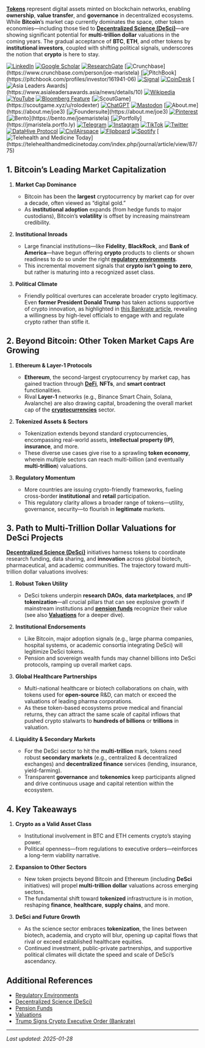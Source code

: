 **[Tokens](/literary_products/joes_notes/TOKENS.md)** represent digital assets minted on blockchain networks, enabling **ownership**, **value transfer**, and **governance** in decentralized ecosystems. While **Bitcoin**’s market cap currently dominates the space, other token economies—including those tied to **[Decentralized Science (DeSci)](/literary_products/joes_notes/DESCI.md)**—are showing significant potential for **multi-trillion dollar** valuations in the coming years. The gradual acceptance of **BTC**, **ETH**, and other tokens by **institutional investors**, coupled with shifting political signals, underscores the notion that **crypto** is here to stay.

[![LinkedIn](https://img.shields.io/badge/LinkedIn-Profile-0077B5?style=flat-square&logo=linkedin&logoColor=white)](https://linkedin.com/in/rolodexter) 
[![Google Scholar](https://img.shields.io/badge/Google_Scholar-Profile-4285F4?style=flat-square&logo=googlescholar&logoColor=white)](https://scholar.google.com/citations?user=gHTHirEAAAAJ) 
[![ResearchGate](https://img.shields.io/badge/ResearchGate-Profile-00CCBB?style=flat-square&logo=researchgate&logoColor=white)](https://www.researchgate.net/profile/Joe-Maristela-2) 
[![Crunchbase](https://img.shields.io/badge/Crunchbase-Profile-0288D1?style=flat-square&logo=data:image/svg+xml;base64,PHN...)](https://www.crunchbase.com/person/joe-maristela) 
[![PitchBook](https://img.shields.io/badge/PitchBook-Profile-003B6B?style=flat-square&logo=data:image/svg+xml;base64,PHN...)](https://pitchbook.com/profiles/investor/161941-06) 
[![Signal](https://img.shields.io/badge/Signal-Profile-6E97F0?style=flat-square&logo=signal&logoColor=white)](https://signal.nfx.com/investors/joe-maristela) 
[![CoinDesk](https://img.shields.io/badge/CoinDesk-Contributor-F7931A?style=flat-square&logo=news&logoColor=white)](https://www.coindesk.com/author/joe-maristela) 
[![Asia Leaders Awards](https://img.shields.io/badge/Asia_Leaders_Awards-Feature-DA291C?style=flat-square&logo=data:image/svg+xml;base64,PHN...)](https://www.asialeadersawards.asia/news/details/10) 
[![Wikipedia](https://img.shields.io/badge/Wikipedia-Profile-000000?style=flat-square&logo=wikipedia&logoColor=white)](https://en.wikipedia.org/wiki/File:Joe_Maristela_in_Paniqui_Tarlac_Tech_Seminar_2015.jpg) 
[![YouTube](https://img.shields.io/badge/YouTube-Channel-FF0000?style=flat-square&logo=youtube&logoColor=white)](https://www.youtube.com/@rolodexter) 
[![Bloomberg Feature](https://img.shields.io/badge/Bloomberg-Feature-5E5E5E?style=flat-square&logo=youtube&logoColor=white)](https://www.youtube.com/watch?v=Ep8Mo0kRjaY) 
[![ScoutGame](https://img.shields.io/badge/ScoutGame-Profile-8A2BE2?style=flat-square&logo=data:image/svg+xml;base64,PHN...)](https://scoutgame.xyz/u/rolodexter) 
[![ChatGPT](https://img.shields.io/badge/ChatGPT-Resume_and_Biodata-00A67E?style=flat-square&logo=chatgpt&logoColor=white)](https://chatgpt.com/g/g-675caa5a54e88191bd807764592df744-joe-s-resume-and-application-data) 
[![Mastodon](https://img.shields.io/badge/Mastodon-Profile-6364FF?style=flat-square&logo=mastodon&logoColor=white)](https://mastodon.social/@JoeMaristela) 
[![About.me](https://img.shields.io/badge/About.me-Profile-000000?style=flat-square&logo=data:image/svg+xml;base64,PHN...)](https://about.me/joe3) 
[![Foundersuite](https://img.shields.io/badge/Foundersuite-Profile-0056D2?style=flat-square&logo=data:image/svg+xml;base64,PHN...)](https://about.me/joe3) 
[![Pinterest](https://img.shields.io/badge/Pinterest-@rolodexter-BD081C?style=flat-square&logo=pinterest&logoColor=white)](https://nl.pinterest.com/rolodexter/) 
[![Bento](https://img.shields.io/badge/Bento-Profile-F7931A?style=flat-square&logo=data:image/svg+xml;base64,PHN...)](https://bento.me/joemaristela) 
[![Portfolly](https://img.shields.io/badge/Portfolly-Profile-F7931A?style=flat-square&logo=data:image/svg+xml;base64,PHN...)](https://jmaristela.portfo.ly) 
[![Telegram](https://img.shields.io/badge/Telegram-Contact-2CA5E0?style=flat-square&logo=telegram&logoColor=white)](https://t.me/joemaristela) 
[![Instagram](https://img.shields.io/badge/Instagram-@joemaristela3-E4405F?style=flat-square&logo=instagram&logoColor=white)](https://www.instagram.com/joemaristela3/) 
[![TikTok](https://img.shields.io/badge/TikTok-@rolodexter-000000?style=flat-square&logo=tiktok&logoColor=white)](https://www.tiktok.com/@rolodexter) 
[![Twitter](https://img.shields.io/badge/Twitter-Profile-1DA1F2?style=flat-square&logo=twitter&logoColor=white)](https://twitter.com/joemaristela) 
[![DataHive Protocol](https://img.shields.io/badge/DataHive-Protocol-005F73?style=flat-square&logo=github&logoColor=white)](https://github.com/rolodexter/DataHive-Protocol) 
[![CivilAirspace](https://img.shields.io/badge/CivilAirspace-Project-023047?style=flat-square&logo=github&logoColor=white)](https://github.com/rolodexter/CivilAirspace) 
[![Flipboard](https://img.shields.io/badge/Flipboard-Magazine-E83151?style=flat-square&logo=flipboard&logoColor=white)](https://flipboard.com/@rolodexter/rolodexter-jergu04fz) 
[![Spotify](https://img.shields.io/badge/Spotify-Listen-1DB954?style=flat-square&logo=spotify&logoColor=white)](https://open.spotify.com/show/11s0wEdbc8k3caT6xur57a) 
[![Telehealth and Medicine Today](https://img.shields.io/badge/Telehealth-Article-0077B5?style=flat-square&logo=data:image/svg+xml;base64,PHN...)](https://telehealthandmedicinetoday.com/index.php/journal/article/view/87/75)


## 1. Bitcoin’s Leading Market Capitalization

1. **Market Cap Dominance**  
   - Bitcoin has been the **largest** cryptocurrency by market cap for over a decade, often viewed as “digital gold.”  
   - As **institutional adoption** expands (from hedge funds to major custodians), Bitcoin’s **volatility** is offset by increasing mainstream credibility.  

2. **Institutional Inroads**  
   - Large financial institutions—like **Fidelity**, **BlackRock**, and **Bank of America**—have begun offering **crypto** products to clients or shown readiness to do so under the right **[regulatory environments](/literary_products/joes_notes/REGULATORY_ENVIRONMENTS.md)**.  
   - This incremental movement signals that **crypto isn’t going to zero**, but rather is maturing into a recognized asset class.

3. **Political Climate**  
   - Friendly political overtures can accelerate broader crypto legitimacy. Even **former President Donald Trump** has taken actions supportive of crypto innovation, as highlighted in [this Bankrate article](https://www.bankrate.com/investing/trump-signs-crypto-executive-order-what-investors-need-to-know/), revealing a willingness by high-level officials to engage with and regulate crypto rather than stifle it.

## 2. Beyond Bitcoin: Other Token Market Caps Are Growing

1. **Ethereum & Layer-1 Protocols**  
   - **Ethereum**, the second-largest cryptocurrency by market cap, has gained traction through **[DeFi](/literary_products/joes_notes/DEFI.md)**, **NFTs**, and **smart contract** functionalities.  
   - Rival **Layer-1** networks (e.g., Binance Smart Chain, Solana, Avalanche) are also drawing capital, broadening the overall market cap of the **[cryptocurrencies](/literary_products/joes_notes/CRYPTOCURRENCIES.md)** sector.

2. **Tokenized Assets & Sectors**  
   - Tokenization extends beyond standard cryptocurrencies, encompassing real-world assets, **intellectual property (IP)**, **insurance**, and more.  
   - These diverse use cases give rise to a sprawling **token economy**, wherein multiple sectors can reach multi-billion (and eventually **multi-trillion**) valuations.

3. **Regulatory Momentum**  
   - More countries are issuing crypto-friendly frameworks, fueling cross-border **institutional** and **retail** participation.  
   - This regulatory clarity allows a broader range of tokens—utility, governance, security—to flourish in **legitimate** markets.

## 3. Path to Multi-Trillion Dollar Valuations for DeSci Projects

**[Decentralized Science (DeSci)](/literary_products/joes_notes/DESCI.md)** initiatives harness tokens to coordinate research funding, data sharing, and **innovation** across global biotech, pharmaceutical, and academic communities. The trajectory toward multi-trillion dollar valuations involves:

1. **Robust Token Utility**  
   - DeSci tokens underpin **research DAOs**, **data marketplaces**, and **IP tokenization**—all crucial pillars that can see explosive growth if mainstream institutions and **[pension funds](/literary_products/joes_notes/PENSION_FUNDS.md)** recognize their value (see also **[Valuations](/literary_products/joes_notes/VALUATIONS.md)** for a deeper dive).

2. **Institutional Endorsements**  
   - Like Bitcoin, major adoption signals (e.g., large pharma companies, hospital systems, or academic consortia integrating DeSci) will legitimize DeSci tokens.  
   - Pension and sovereign wealth funds may channel billions into DeSci protocols, ramping up overall market caps.

3. **Global Healthcare Partnerships**  
   - Multi-national healthcare or biotech collaborations on chain, with tokens used for **open-source** R&D, can match or exceed the valuations of leading pharma corporations.  
   - As these token-based ecosystems prove medical and financial returns, they can attract the same scale of capital inflows that pushed crypto stalwarts to **hundreds of billions** or **trillions** in valuation.

4. **Liquidity & Secondary Markets**  
   - For the DeSci sector to hit the **multi-trillion** mark, tokens need robust **secondary markets** (e.g., centralized & decentralized exchanges) and **decentralized finance** services (lending, insurance, yield-farming).  
   - Transparent **governance** and **tokenomics** keep participants aligned and drive continuous usage and capital retention within the ecosystem.

## 4. Key Takeaways

1. **Crypto as a Valid Asset Class**  
   - Institutional involvement in BTC and ETH cements crypto’s staying power.  
   - Political openness—from regulations to executive orders—reinforces a long-term viability narrative.

2. **Expansion to Other Sectors**  
   - New token projects beyond Bitcoin and Ethereum (including **DeSci** initiatives) will propel **multi-trillion dollar** valuations across emerging sectors.  
   - The fundamental shift toward **tokenized** infrastructure is in motion, reshaping **finance**, **healthcare**, **supply chains**, and more.

3. **DeSci and Future Growth**  
   - As the science sector embraces **tokenization**, the lines between biotech, academia, and crypto will blur, opening up capital flows that rival or exceed established healthcare equities.  
   - Continued investment, public-private partnerships, and supportive political climates will dictate the speed and scale of DeSci’s ascendancy.

## Additional References

- [Regulatory Environments](/literary_products/joes_notes/REGULATORY_ENVIRONMENTS.md)  
- [Decentralized Science (DeSci)](/literary_products/joes_notes/DESCI.md)  
- [Pension Funds](/literary_products/joes_notes/PENSION_FUNDS.md)  
- [Valuations](/literary_products/joes_notes/VALUATIONS.md)  
- [Trump Signs Crypto Executive Order (Bankrate)](https://www.bankrate.com/investing/trump-signs-crypto-executive-order-what-investors-need-to-know/)

---

_Last updated: 2025-01-28_
